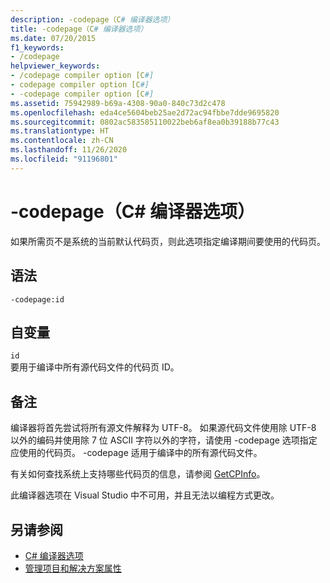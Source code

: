 ```yaml
---
description: -codepage（C# 编译器选项）
title: -codepage（C# 编译器选项）
ms.date: 07/20/2015
f1_keywords:
- /codepage
helpviewer_keywords:
- /codepage compiler option [C#]
- codepage compiler option [C#]
- -codepage compiler option [C#]
ms.assetid: 75942989-b69a-4308-90a0-840c73d2c478
ms.openlocfilehash: eda4ce5604beb25ae2d72ac94fbbe7dde9695820
ms.sourcegitcommit: 0802ac583585110022beb6af8ea0b39188b77c43
ms.translationtype: HT
ms.contentlocale: zh-CN
ms.lasthandoff: 11/26/2020
ms.locfileid: "91196801"
---
```

# <a name="-codepage-c-compiler-options"></a>-codepage（C# 编译器选项）

如果所需页不是系统的当前默认代码页，则此选项指定编译期间要使用的代码页。  
  
## <a name="syntax"></a>语法  
  
```console  
-codepage:id  
```  
  
## <a name="arguments"></a>自变量  

 `id`  
 要用于编译中所有源代码文件的代码页 ID。  
  
## <a name="remarks"></a>备注  

 编译器将首先尝试将所有源文件解释为 UTF-8。 如果源代码文件使用除 UTF-8 以外的编码并使用除 7 位 ASCII 字符以外的字符，请使用 -codepage 选项指定应使用的代码页。 -codepage 适用于编译中的所有源代码文件。  

 有关如何查找系统上支持哪些代码页的信息，请参阅 [GetCPInfo](/windows/desktop/api/winnls/nf-winnls-getcpinfo)。  
  
 此编译器选项在 Visual Studio 中不可用，并且无法以编程方式更改。  
  
## <a name="see-also"></a>另请参阅

- [C# 编译器选项](./index.md)
- [管理项目和解决方案属性](/visualstudio/ide/managing-project-and-solution-properties)

